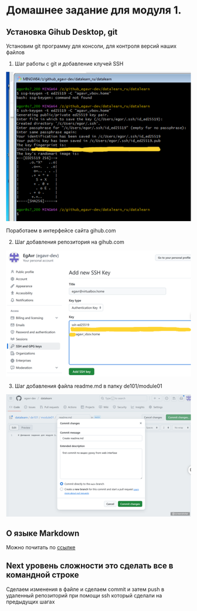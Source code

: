 # Домашнее задание для модуля 1.

## Установка Gihub Desktop, git
Установим git программу для консоли, для контроля версий наших файлов

1) Шаг работы с git и добавление клучей SSH

![Шаг работы с git](png/0001.png)

Поработаем в интерфейсе сайта gihub.com

2) Шаг добавления репозитория на gihub.com

![Шаг работы с git](png/0002.png)

3) Шаг добавления файла readme.md в папку de101/module01

![Шаг работы с git](png/0003.png)

## О языке Markdown

Можно почитать по [ссылке](https://stackedit.io/app#)

## Next уровень сложности это сделать все в командной строке

Сделаем изменения в файле и сделаем commit и затем push в удаленный репозиторий при помощи ssh который сделали на предыдущих шагах
